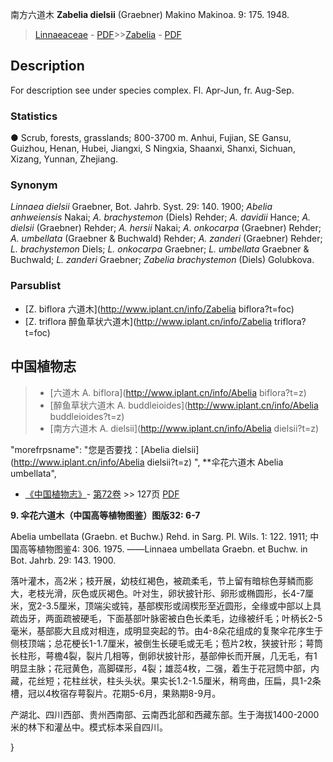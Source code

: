南方六道木 **Zabelia dielsii** (Graebner) Makino Makinoa. 9: 175. 1948.

> [Linnaeaceae](http://www.iplant.cn/info/Linnaeaceae?t=foc) - [PDF](http://www.iplant.cn/foc/pdf/Linnaeaceae.pdf)>>[Zabelia](http://www.iplant.cn/info/Zabelia?t=foc) - [PDF](http://www.iplant.cn/foc/pdf/Zabelia.pdf)

## Description

For description see under species complex. Fl. Apr-Jun, fr. Aug-Sep.

### Statistics
● Scrub, forests, grasslands; 800-3700 m. Anhui, Fujian, SE Gansu, Guizhou, Henan, Hubei, Jiangxi, S Ningxia, Shaanxi, Shanxi, Sichuan, Xizang, Yunnan, Zhejiang.

### Synonym
*Linnaea dielsii* Graebner, Bot. Jahrb. Syst. 29: 140. 1900; *Abelia anhweiensis* Nakai; *A. brachystemon* (Diels) Rehder; *A. davidii* Hance; *A. dielsii* (Graebner) Rehder; *A. hersii* Nakai; *A. onkocarpa* (Graebner) Rehder; *A. umbellata* (Graebner & Buchwald) Rehder; *A. zanderi* (Graebner) Rehder; *L. brachystemon* Diels; *L. onkocarpa* Graebner; *L. umbellata* Graebner & Buchwald; *L. zanderi* Graebner; *Zabelia brachystemon* (Diels) Golubkova.



### Parsublist

* [Z.  biflora  六道木](http://www.iplant.cn/info/Zabelia biflora?t=foc)
* [Z.  triflora  醉鱼草状六道木](http://www.iplant.cn/info/Zabelia triflora?t=foc)

## 中国植物志

> * [六道木  A.  biflora](http://www.iplant.cn/info/Abelia biflora?t=z)
> * [醉鱼草状六道木  A.  buddleioides](http://www.iplant.cn/info/Abelia buddleioides?t=z)
> * [南方六道木  A.  dielsii](http://www.iplant.cn/info/Abelia dielsii?t=z)

  "morefrpsname": "您是否要找：<span class='spantxt'>[Abelia dielsii](http://www.iplant.cn/info/Abelia dielsii?t=z)  ",
**伞花六道木 Abelia umbellata",



* [《中国植物志》](http://www.iplant.cn/frps)- [第72卷](http://www.iplant.cn/frps/vol/72) >> 127页 [PDF](http://www.iplant.cn/frps/pdf/72/127.PDF)


**9. 伞花六道木（中国高等植物图鉴）图版32: 6-7**

Abelia umbellata (Graebn. et Buchw.) Rehd. in Sarg. Pl. Wils. 1: 122. 1911; 中国高等植物图鉴4: 306. 1975. ——Linnaea umbellata Graebn. et Buchw. in Bot. Jahrb. 29: 143. 1900.

落叶灌木，高2米；枝开展，幼枝红褐色，被疏柔毛，节上留有暗棕色芽鳞而膨大，老枝光滑，灰色或灰褐色。叶对生，卵状披针形、卵形或椭圆形，长4-7厘米，宽2-3.5厘米，顶端尖或钝，基部楔形或阔楔形至近圆形，全缘或中部以上具疏齿牙，两面疏被硬毛，下面基部叶脉密被白色长柔毛，边缘被纤毛；叶柄长2-5毫米，基部膨大且成对相连，成明显突起的节。由4-8朵花组成的复聚伞花序生于侧枝顶端；总花梗长1-1.7厘米，被倒生长硬毛或无毛；苞片2枚，狭披针形；萼筒长柱形，萼檐4裂，裂片几相等，倒卵状披针形，基部伸长而开展，几无毛，有1明显主脉；花冠黄色，高脚碟形，4裂；雄蕊4枚，二强，着生于花冠筒中部，内藏，花丝短；花柱丝状，柱头头状。果实长1.2-1.5厘米，稍弯曲，压扁，具1-2条槽，冠以4枚宿存萼裂片。花期5-6月，果熟期8-9月。

产湖北、四川西部、贵州西南部、云南西北部和西藏东部。生于海拔1400-2000米的林下和灌丛中。模式标本采自四川。



}